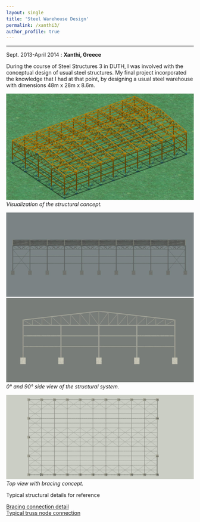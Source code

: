 ```yaml
---
layout: single
title: 'Steel Warehouse Design'
permalink: /xanthi3/
author_profile: true
---
```


---------------------------------------------------------------------

Sept. 2013-April 2014
  : **Xanthi, Greece**

During the course of Steel Structures 3 in DUTH, I was involved with the conceptual design of usual steel structures. My final project incorporated the knowledge that I had at that point, by designing a usual steel warehouse with dimensions 48m x 28m x 8.6m.

![xanthi3_1](../assets/images/xanthi3/xanthi33d.jpg "xanthi33d")
*Visualization of the structural concept.*

![xanthi3_2](../assets/images/xanthi3/22.jpg "xanthi33d")
![xanthi3_3](../assets/images/xanthi3/33.jpg "xanthi33d")
*0° and 90° side view of the structural system.*

![xanthi3_4](../assets/images/xanthi3/h1.jpg "xanthi33d")
*Top view with bracing concept.*

Typical structural details for reference

[Bracing connection detail](../assets/images/xanthi3/det1.pdf)<br>
[Typical truss node connection](../assets/images/xanthi3/det2.pdf)
